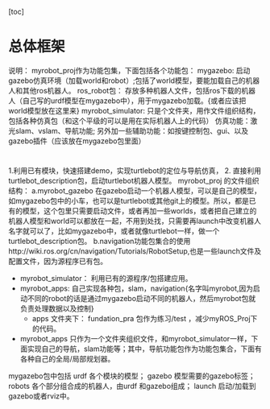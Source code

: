 [toc]
# 总体框架
说明：
myrobot_proj作为功能包集，下面包括各个功能包：
mygazebo: 启动gazebo仿真环境（加载world和robot）;包括了world模型，要能加载自己的机器人和其他ros机器人。
ros_robot包： 存放多种机器人文件，包括ros下载的机器人（自己写的urdf模型在mygazebo中），用于mygazebo加载。{或者应该把world模型放在这里来}
myrobot_simulator: 只是个文件夹，用作文件组织结构，包括各种仿真包（和这个平级的可以是用在实际机器人上的代码）
	仿真功能：激光slam、vslam、导航功能;
	另外加一些辅助功能：如按键控制包、gui、以及gazebo插件（应该放在mygazebo包里面）
# 
1.利用已有模块，快速搭建demo，实现turtlebot的定位与导航仿真，
2. 直接利用turtlebot_description包，启动turtlebot机器人模型。
myrobot_proj 的文件组织结构：
	a.myrobot_gazebo  在gazebo启动一个机器人模型，可以是自己的模型，如mygazebo包中的小车，也可以是turtlebot或其他git上的模型。所以，都是已有的模型，这个包里只需要启动文件，或者再加一些worlds，或者把自己建立的机器人模型和world可以都放在一起，不用到处找，只需要再launch中改变机器人名字就可以了，比如mygazebo中，或者就像turtlebot一样，做一个turtlebot_description包。
	b.navigation功能包集合的使用http://wiki.ros.org/cn/navigation/Tutorials/RobotSetup,也是一些launch文件及配置文件，因为源程序已有包。



* myrobot_simulator： 利用已有的源程序/包搭建应用。
* myrobot_apps: 自己实现各种包，slam，navigation{名字叫myrobot,因为启动不同的robot的话是通过mygazebo启动不同的机器人，然后myrobot包就负责处理数据以及控制}
   * apps 文件夹下： fundation_pra 包作为练习/test ，减少myROS_Proj下的代码。
* myrobot_apps 只作为一个文件夹组织文件，和myrobot_simulator一样，下面实现自己的导航，slam功能等；其中，导航功能包作为功能包集合，下面有各种自己的全局/局部规划器。
   
           

mygazebo包中包括 
	urdf 各个模块的模型；
	gazebo 模型需要的gazebo标签；
	robots 各个部分组合成的机器人，由urdf 和gazebo组成；
	launch 启动/加载到gazebo或者rviz中。
	
	

